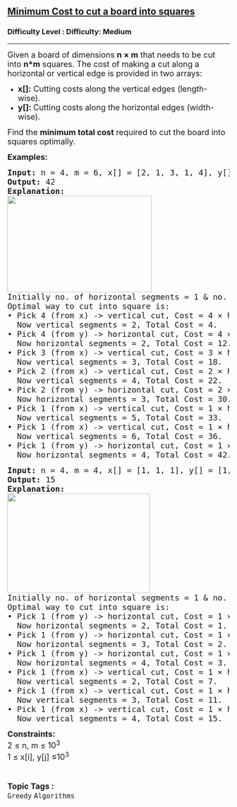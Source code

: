 <h2><a href="https://www.geeksforgeeks.org/problems/minimum-cost-to-cut-a-board-into-squares/1">Minimum Cost to cut a board into squares</a></h2><h3>Difficulty Level : Difficulty: Medium</h3><hr><div class="problems_problem_content__Xm_eO"><p><span style="font-size: 18px;">Given a board of dimensions <strong>n × m</strong> that needs to be cut into <strong>n*m</strong> squares. The cost of making a cut along a horizontal or vertical edge is provided in two arrays:</span></p>
<ul>
<li><span style="font-size: 18px;"><strong>x[]:</strong> Cutting costs along the vertical edges (length-wise).</span></li>
<li><span style="font-size: 18px;"><strong>y[]: </strong>Cutting costs along the horizontal edges (width-wise).</span></li>
</ul>
<p><span style="font-size: 18px;">Find the <strong>minimum total cost</strong> required to cut the board into squares optimally.</span></p>
<p><span style="font-size: 18px;"><strong>Examples:<br></strong></span></p>
<pre><span style="font-size: 18px;"><strong>Input:</strong> n = 4, m = 6, x[] = [2, 1, 3, 1, 4], y[] = [4, 1, 2]
<strong>Output: </strong>42
<strong>Explanation:</strong>
<img style="height: 218px; width: 327px;" src="https://media.geeksforgeeks.org/img-practice/board-1646284249.png" alt="">
Initially no. of horizontal segments = 1 &amp; no. of vertical segments = 1.<br>Optimal way to cut into square is:<br></span><span style="font-size: 18px;">• Pick 4 (from x) -&gt; vertical cut, </span><span style="font-size: 18px;">Cost = 4 × horizontal segments = 4,<br>  Now vertical segments = 2, Total Cost = 4.<br></span><span style="font-size: 18px;">• Pick 4 (from y) -&gt; horizontal cut, Cost = 4 × vertical segments = 8,<br>  Now horizontal segments = 2, Total Cost = 12.<br>• Pick 3 (from x) -&gt; vertical cut, Cost = 3 × horizontal segments = 6,<br>  Now vertical segments = 3, Total Cost = 18. <br>• Pick 2 (from x) -&gt; vertical cut, Cost = 2 × horizontal segments = 4,<br>  Now vertical segments = 4, Total Cost = 22.<br>• Pick 2 (from y) -&gt; horizontal cut, Cost = 2 × vertical segments = 8,<br>  Now horizontal segments = 3, Total Cost = 30.<br>• Pick 1 (from x) -&gt; vertical cut, Cost = 1 × horizontal segments = 3,<br>  Now vertical segments = 5, Total Cost = 33.<br>• Pick 1 (from x) -&gt; vertical cut, Cost = 1 × horizontal segments = 3,<br>  Now vertical segments = 6, Total Cost = 36.<br>• Pick 1 (from y) -&gt; horizontal cut, Cost = 1 × vertical segments = 6,<br>  Now horizontal segments = 4, Total Cost = 42.<br></span></pre>
<pre><span style="font-size: 18px;"><strong>Input:</strong> n = 4, m = 4, x[] = [1, 1, 1], y[] = [1, 1, 1]<br></span><span style="font-size: 18px;"><strong style="font-size: 18px;">Output: </strong><span style="font-size: 18px;">15</span><strong style="font-size: 18px;">
Explanation:</strong><span style="font-size: 18px;"> 
<img style="height: 225px; width: 323px;" src="https://media.geeksforgeeks.org/img-practice/board-1646284249-1661926688.png" alt="">
Initially no. of horizontal segments = 1 &amp; no. of vertical segments = 1.
Optimal way to cut into square is: <br></span></span><span style="font-size: 18px;"><span style="font-size: 18px;">• Pick 1 (from y) -&gt; horizontal cut, Cost = 1 × vertical segments = 1,
  Now horizontal segments = 2, Total Cost = 1.
• Pick 1 (from y) -&gt; horizontal cut, Cost = 1 × vertical segments = 1,
  Now horizontal segments = 3, Total Cost = 2.
• Pick 1 (from y) -&gt; horizontal cut, Cost = 1 × vertical segments = 1,
  Now horizontal segments = 4, Total Cost = 3.
• Pick 1 (from x) -&gt; vertical cut, Cost = 1 × horizontal segments = 4,
  Now vertical segments = 2, Total Cost = 7.
• Pick 1 (from x) -&gt; vertical cut, Cost = 1 × horizontal segments = 4,
  Now vertical segments = 3, Total Cost = 11.
• Pick 1 (from x) -&gt; vertical cut, Cost = 1 × horizontal segments = 4,
  Now v</span></span><span style="font-size: 18px;">ertical segments = 4, Total Cost = 15.</span></pre>
<p><span style="font-size: 18px;"><strong>Constraints:</strong><br></span><span style="font-size: 18px;">2 ≤ n, m</span><span style="font-size: 18px;">&nbsp;≤ 10<sup>3<br></sup>1 ≤ x[i], y[j] ≤10<sup>3</sup></span></p></div><br><p><span style=font-size:18px><strong>Topic Tags : </strong><br><code>Greedy</code>&nbsp;<code>Algorithms</code>&nbsp;